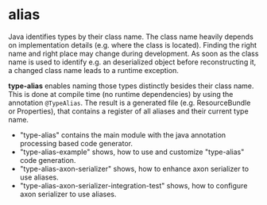 # alias
Java identifies types by their class name. 
The class name heavily depends on implementation details (e.g. where the class is located).
Finding the right name and right place may change during development.
As soon as the class name is used to identify e.g. an deserialized object before reconstructing it,
a changed class name leads to a runtime exception. 

**type-alias** enables naming those types distinctly besides their class name. 
This is done at compile time (no runtime dependencies) by using the annotation `@TypeAlias`.
The result is a generated file (e.g. ResourceBundle or Properties),
that contains a register of all aliases and their current type name.

- "type-alias" contains the main module with the java annotation processing based code generator.
- "type-alias-example" shows, how to use and customize "type-alias" code generation.
- "type-alias-axon-serializer" shows, how to enhance axon serializer to use aliases.
- "type-alias-axon-serializer-integration-test" shows, how to configure axon serializer to use aliases.

